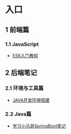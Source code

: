# 入口

## 1 前端篇

### 1.1 JavaScript
- [ES6入门教程](https://learnerhu.github.io/Es6/)


## 2 后端笔记

### 2.1 环境与工具篇
- [JAVA开发环境搭建](https://learnerhu.github.io/JavaDeVEnvironment/)

### 2.2 Java篇
- [学习小马哥SpringBoot笔记](https://learnerhu.github.io/XmgSpringBoot/)